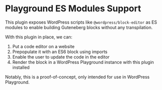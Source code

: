 # Playground ES Modules Support

This plugin exposes WordPress scripts like `@wordpress/block-editor` as ES modules
to enable building Guteneberg blocks without any transpilation.

With this plugin in place, we can:

1. Put a code editor on a website
2. Prepopulate it with an ES6 block using imports
3. Enable the user to update the code in the editor
4. Render the block in a WordPress Playground instance with this plugin installed

Notably, this is a proof-of-concept, only intended for use in WordPress Playground.
